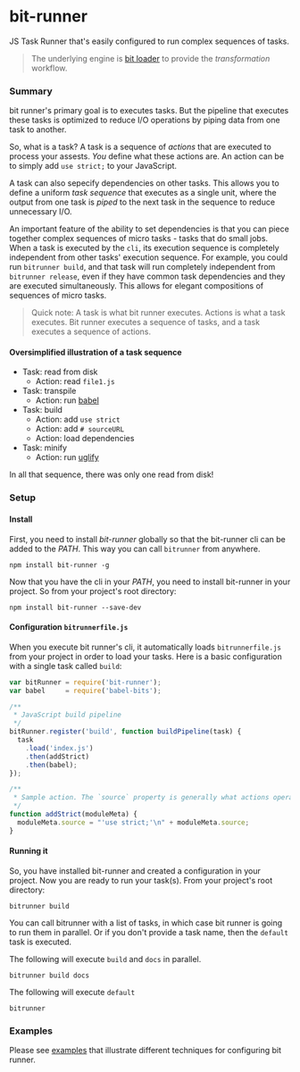 # bit-runner
JS Task Runner that's easily configured to run complex sequences of tasks.

> The underlying engine is [bit loader](https://github.com/MiguelCastillo/bit-loader) to provide the *transformation* workflow.


### Summary
bit runner's primary goal is to executes tasks. But the pipeline that executes these tasks is optimized to reduce I/O operations by piping data from one task to another.

So, what is a task?  A task is a sequence of *actions* that are executed to process your assests. *You* define what these actions are. An action can be to simply add `use strict;` to your JavaScript.

A task can also sepecify dependencies on other tasks.  This allows you to define a uniform *task sequence* that executes as a single unit, where the output from one task is *piped* to the next task in the sequence to reduce unnecessary I/O.

An important feature of the ability to set dependencies is that you can piece together complex sequences of micro tasks - tasks that do small jobs. When a task is executed by the `cli`, its execution sequence is completely independent from other tasks' execution sequence. For example, you could run `bitrunner build`, and that task will run completely independent from `bitrunner release`, even if they have common task dependencies and they are executed simultaneously. This allows for elegant compositions of sequences of micro tasks.

> Quick note: A task is what bit runner executes. Actions is what a task executes.  Bit runner executes a sequence of tasks, and a task executes a sequence of actions.


#### Oversimplified illustration of a task sequence

- Task: read from disk
  - Action: read `file1.js`
- Task: transpile
  - Action: run [babel](https://babeljs.io/)
- Task: build
  - Action: add `use strict`
  - Action: add `# sourceURL`
  - Action: load dependencies
- Task: minify
  - Action: run [uglify](https://github.com/mishoo/UglifyJS2)

In all that sequence, there was only one read from disk!


### Setup

#### Install

First, you need to install *bit-runner* globally so that the bit-runner cli can be added to the *PATH*.  This way you can call `bitrunner` from anywhere.
```
npm install bit-runner -g
```

Now that you have the cli in your *PATH*, you need to install bit-runner in your project.  So from your project's root directory:
```
npm install bit-runner --save-dev
```

#### Configuration `bitrunnerfile.js`
When you execute bit runner's cli, it automatically loads `bitrunnerfile.js` from your project in order to load your tasks. Here is a basic configuration with a single task called `build`:

``` javascript
var bitRunner = require('bit-runner');
var babel     = require('babel-bits');

/**
 * JavaScript build pipeline
 */
bitRunner.register('build', function buildPipeline(task) {
  task
    .load('index.js')
    .then(addStrict)
    .then(babel);
});

/**
 * Sample action. The `source` property is generally what actions operate on.
 */
function addStrict(moduleMeta) {
  moduleMeta.source = "'use strict;'\n" + moduleMeta.source;
}
```

#### Running it
So, you have installed bit-runner and created a configuration in your project. Now you are ready to run your task(s). From your project's root directory:

```
bitrunner build
```

You can call bitrunner with a list of tasks, in which case bit runner is going to run them in parallel. Or if you don't provide a task name, then the `default` task is executed.

The following will execute `build` and `docs` in parallel.
```
bitrunner build docs
```

The following will execute `default`
```
bitrunner
```


### Examples
Please see [examples](https://github.com/MiguelCastillo/bit-runner/tree/master/example) that illustrate different techniques for configuring bit runner.
